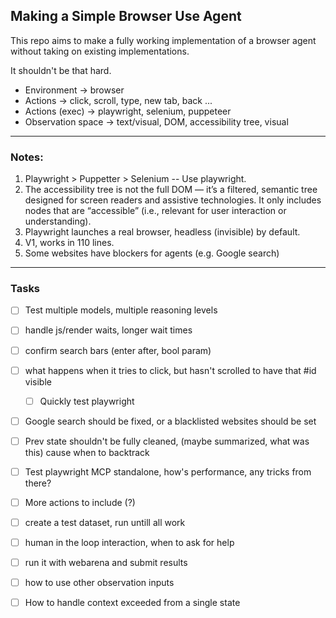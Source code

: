 ## Making a Simple Browser Use Agent

This repo aims to make a fully working implementation of a browser agent without taking on existing implementations.

It shouldn't be that hard.


- Environment -> browser
- Actions -> click, scroll, type, new tab, back ...
- Actions (exec) -> playwright, selenium, puppeteer
- Observation space -> text/visual, DOM, accessibility tree, visual


-----

### Notes:

1. Playwright > Puppetter > Selenium -- Use playwright.
2. The accessibility tree is not the full DOM — it’s a filtered, semantic tree designed for screen readers and assistive technologies. It only includes nodes that are “accessible” (i.e., relevant for user interaction or understanding).
3. Playwright launches a real browser, headless (invisible) by default.
4. V1, works in 110 lines.
5. Some websites have blockers for agents (e.g. Google search)


------

### Tasks


- [ ] Test multiple models, multiple reasoning levels
- [ ] handle js/render waits, longer wait times
- [ ] confirm search bars (enter after, bool param)
- [ ] what happens when it tries to click, but hasn't scrolled to have that \#id visible
  - [ ] Quickly test playwright
- [ ] Google search should be fixed, or a blacklisted websites should be set
- [ ] Prev state shouldn't be fully cleaned, (maybe summarized, what was this) cause when to backtrack
- [ ] Test playwright MCP standalone, how's performance, any tricks from there?
- [ ] More actions to include (?)


- [ ] create a test dataset, run untill all work
- [ ] human in the loop interaction, when to ask for help
- [ ] run it with webarena and submit results
- [ ] how to use other observation inputs
- [ ] How to handle context exceeded from a single state